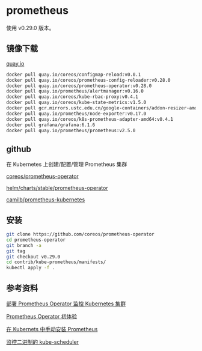 # prometheus

使用 v0.29.0 版本。

## 镜像下载

[quay.io](https://quay.io)

```sh
docker pull quay.io/coreos/configmap-reload:v0.0.1
docker pull quay.io/coreos/prometheus-config-reloader:v0.28.0
docker pull quay.io/coreos/prometheus-operator:v0.28.0
docker pull quay.io/prometheus/alertmanager:v0.16.0
docker pull quay.io/coreos/kube-rbac-proxy:v0.4.1
docker pull quay.io/coreos/kube-state-metrics:v1.5.0
docker pull gcr.mirrors.ustc.edu.cn/google-containers/addon-resizer-amd64:2.1
docker pull quay.io/prometheus/node-exporter:v0.17.0
docker pull quay.io/coreos/k8s-prometheus-adapter-amd64:v0.4.1
docker pull grafana/grafana:6.1.6
docker pull quay.io/prometheus/prometheus:v2.5.0
```

## github

在 Kubernetes 上创建/配置/管理 Prometheus 集群

[coreos/prometheus-operator](https://github.com/coreos/prometheus-operator)

[helm/charts/stable/prometheus-operator](https://github.com/helm/charts/tree/master/stable/prometheus-operator)

[camilb/prometheus-kubernetes](https://github.com/camilb/prometheus-kubernetes)

## 安装

```sh
git clone https://github.com/coreos/prometheus-operator
cd prometheus-operator
git branch -a
git tag
git checkout v0.29.0
cd contrib/kube-prometheus/manifests/
kubectl apply -f .
```

## 参考资料

[部署 Prometheus Operator 监控 Kubernetes 集群](https://blog.csdn.net/aixiaoyang168/article/details/81661459)

[Prometheus Operator 初体验](https://www.qikqiak.com/post/first-use-prometheus-operator/?utm_medium=hao.caibaojian.com&utm_source=hao.caibaojian.com)

[在 Kubernets 中手动安装 Prometheus](https://www.qikqiak.com/k8s-book/docs/52.Prometheus%E5%9F%BA%E6%9C%AC%E4%BD%BF%E7%94%A8.html)

[监控二进制的 kube-scheduler](https://www.jianshu.com/p/88d6c0975cfe)